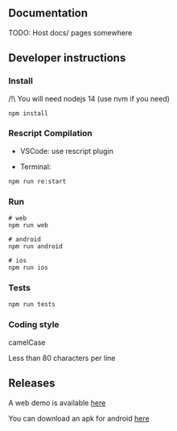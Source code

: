 ## Documentation

TODO: Host docs/ pages somewhere

## Developer instructions

### Install

/!\\ You will need nodejs 14 (use nvm if you need)

```
npm install
```

### Rescript Compilation

- VSCode: use rescript plugin

- Terminal:

```
npm run re:start
```

### Run

```
# web
npm run web

# android
npm run android

# ios
npm run ios
```

### Tests

```
npm run tests
```

### Coding style

camelCase

Less than 80 characters per line

## Releases

A web demo is available [here](https://demo.scrutin.app)

You can download an apk for android [here](https://expo.dev/accounts/mlalisse/projects/scrutin/builds/e6bd66f5-ce96-4dac-b874-ab2c0a1f3b1b)
